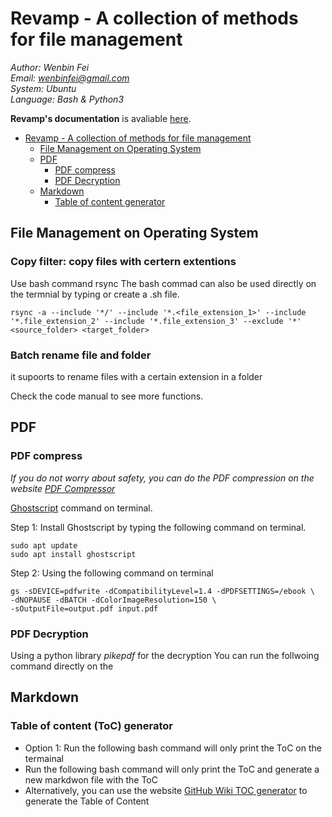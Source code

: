 # Revamp - A collection of methods for file management
*Author: Wenbin Fei  
Email:	 wenbinfei@gmail.com  
System:  Ubuntu  
Language: Bash & Python3*

**Revamp's documentation** is avaliable [here](docs/_build/html/index.html).

* [Revamp - A collection of methods for file management](#s1)
  * [File Management on Operating System](#s1-1)
  * [PDF](#s1-2)
      * [PDF compress](#s1-2-1)
      * [PDF Decryption](#s1-2-2)
  * [Markdown](#s1-3)
      * [Table of content generator](#s1-3-1)


## File Management on Operating System
### Copy filter: copy files with certern extentions
Use bash command rsync
The bash commad can also be used directly on the termnial by typing or create a .sh file.
```
rsync -a --include '*/' --include '*.<file_extension_1>' --include '*.file_extension_2' --include '*.file_extension_3' --exclude '*' <source_folder> <target_folder>
```
### Batch rename file and folder
it supoorts to rename files with a certain extension in a folder

Check the code manual to see more functions.

## PDF 
### PDF compress
*If you do not worry about safety, you can do the PDF compression on the website [PDF Compressor](https://pdfcompressor.com/)*

[Ghostscript](https://www.ghostscript.com/doc/current/Use.htm) command on terminal.

Step 1: Install Ghostscript by typing the following command on terminal.
```
sudo apt update
sudo apt install ghostscript
```
Step 2: Using the following command on terminal
```
gs -sDEVICE=pdfwrite -dCompatibilityLevel=1.4 -dPDFSETTINGS=/ebook \
-dNOPAUSE -dBATCH -dColorImageResolution=150 \
-sOutputFile=output.pdf input.pdf
```

### PDF Decryption
Using a python library *pikepdf* for the decryption
You can run the follwoing command directly on the 

## Markdown 
### Table of content (ToC) generator
- Option 1: Run the following bash command will only print the ToC on the termainal
- Run the following bash command will only print the ToC and generate a new markdwon file with the ToC  
- Alternatively, you can use the website [GitHub Wiki TOC generator](https://ecotrust-canada.github.io/markdown-toc/) to generate the Table of Content